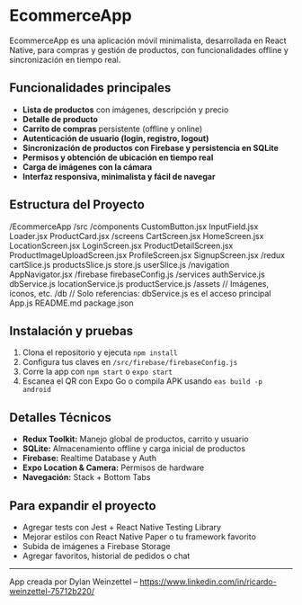# EcommerceApp

EcommerceApp es una aplicación móvil minimalista, desarrollada en React Native, para compras y gestión de productos, con funcionalidades offline y sincronización en tiempo real.

## Funcionalidades principales

- **Lista de productos** con imágenes, descripción y precio
- **Detalle de producto**
- **Carrito de compras** persistente (offline y online)
- **Autenticación de usuario (login, registro, logout)**
- **Sincronización de productos con Firebase y persistencia en SQLite**
- **Permisos y obtención de ubicación en tiempo real**
- **Carga de imágenes con la cámara**
- **Interfaz responsiva, minimalista y fácil de navegar**

## Estructura del Proyecto

/EcommerceApp
  /src
    /components
      CustomButton.jsx
      InputField.jsx
      Loader.jsx
      ProductCard.jsx
    /screens
      CartScreen.jsx
      HomeScreen.jsx
      LocationScreen.jsx
      LoginScreen.jsx
      ProductDetailScreen.jsx
      ProductImageUploadScreen.jsx
      ProfileScreen.jsx
      SignupScreen.jsx
    /redux
      cartSlice.js
      productsSlice.js
      store.js
      userSlice.js
    /navigation
      AppNavigator.jsx
    /firebase
      firebaseConfig.js
    /services
      authService.js
      dbService.js
      locationService.js
      productService.js
    /assets
      // Imágenes, íconos, etc.
    /db
      // Solo referencias: dbService.js es el acceso principal
  App.js
  README.md
  package.json


## Instalación y pruebas

1. Clona el repositorio y ejecuta `npm install`
2. Configura tus claves en `/src/firebase/firebaseConfig.js`
3. Corre la app con `npm start` o `expo start`
4. Escanea el QR con Expo Go o compila APK usando `eas build -p android`

## Detalles Técnicos

- **Redux Toolkit:** Manejo global de productos, carrito y usuario
- **SQLite:** Almacenamiento offline y carga inicial de productos
- **Firebase:** Realtime Database y Auth
- **Expo Location & Camera:** Permisos de hardware
- **Navegación:** Stack + Bottom Tabs

## Para expandir el proyecto

- Agregar tests con Jest + React Native Testing Library
- Mejorar estilos con React Native Paper o tu framework favorito
- Subida de imágenes a Firebase Storage
- Agregar favoritos, historial de pedidos o chat

---

App creada por Dylan Weinzettel – https://www.linkedin.com/in/ricardo-weinzettel-75712b220/ 
